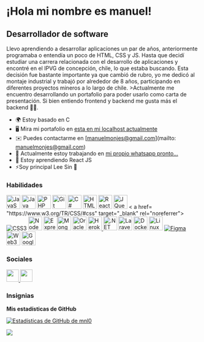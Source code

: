 ¡Hola mi nombre es manuel! 
=========================
Desarrollador de software
------------------------- 
Llevo aprendiendo a desarrollar aplicaciones un par de años, anteriormente programaba o entendía un poco de HTML, CSS y JS. Hasta que decidí estudiar una carrera relacionada con el desarrollo de aplicaciones y encontré en el IPVG de concepción, chile, lo que estaba buscando. Esta decisión fue bastante importante ya que cambió de rubro, yo me dedicó al montaje industrial y trabajó por alrededor de 8 años, participando en diferentes proyectos mineros a lo largo de chile. \>Actualmente me encuentro desarrollando un portafolio para poder usarlo como carta de presentación. Si bien entiendo frontend y backend me gusta más el backend 👨‍💻. 
* 🌍 Estoy basado en C
* 🖥️ Mira mi portafolio en [esta en mi localhost actualmente](http://proximamente)[](http://proximamente)
* ✉️ Puedes contactarme en [manuelmonjes@gmail.com](mailto: manuelmonjes@gmail.com)[](mailto:manuelmonjes@gmail.com)
* 🚀 Actualmente estoy trabajando en [mi propio whatsapp pronto...](http://proximamente)[](http://proximamente)
* 🧠 Estoy aprendiendo React JS
* ⚡Soy principal Lee Sin 👀

### Habilidades


<p align="left">
<a href="https://developer.mozilla.org/en-US/docs/Web/JavaScript" target="_blank" rel="noreferrer"><img src="https ://raw.githubusercontent.com/danielcranney/readme-generator/main/public/icons/skills/javascript-colored.svg" width="36" height="36" alt="JavaScript" /></a> <a href="https://www.oracle.com/java/" target="_blank" rel="noreferrer"><img src="https://raw.githubusercontent.com/danielcranney/readme-generator/ main/public/icons/skills/java-colored.svg" width="36" height="36" alt="Java" /></a> <a href="https://www.php.net/ " target="_blank" rel="noreferrer"><img src="https://raw.githubusercontent.com/danielcranney/readme-generator/main/public/icons/skills/php-colored.svg" width=" 36" height="36" alt="PHP" /></a> <a href="https://git-scm.com/" target="_blank" rel="noreferrer"><img src=" https://raw.githubusercontent.com/danielcranney/readme-generator/main/public/icons/skills/git-colored.svg" width="36" height="36" alt="Git" /></a > <a href="https://docs.microsoft.com/en-us/dotnet/csharp/" target="_blank" rel="noreferrer"><img src="https://raw.githubusercontent.com /danielcranney/readme-generator/main/public/icons/skills/csharp-colored.svg" width="36" height="36" alt="C#" /></a> <a href="https:/ /developer.mozilla.org/en-US/docs/Glossary/HTML5" target="_blank" rel="noreferrer"><img src="https://raw.githubusercontent.com/danielcranney/readme-generator/main /public/icons/skills/html5-colored.svg" width="36" height="36" alt="HTML5" /></a> <a href="https://reactjs.org/" target= "_blank" rel="noreferrer"><img src="https://raw.githubusercontent.com/danielcranney/readme-generator/main/public/icons/skills/react-colored.svg" width="36" height ="36" alt="React" /></a> <a href="https://jquery.com/" target="_blank" rel="noreferrer"><img src="https://raw .githubusercontent.com/danielcranney/readme-generator/main/public/icons/skills/jquery-colored.svg" width="36" height="36" alt="JQuery" /></a> < a href= "https://www.w3.org/TR/CSS/#css" target="_blank" rel="noreferrer"><img src="https://raw.githubusercontent.com/danielcranney/readme-generator/ principal/público/icons/skills/css3-colored.svg" ancho="36" altura="36" alt="CSS3" /></a> <a href="https://nodejs.org/en/" target="_blank" rel="noreferrer"> <img src="https://raw.githubusercontent.com/danielcranney/readme-generator/main/public/icons/skills/nodejs-colored.svg" width="36" height="36" alt="NodeJS" /></a> <a href="https://expressjs.com/" target="_blank" rel="noreferrer"><img src="https://raw.githubusercontent.com/danielcranney/readme- generador/main/public/icons/skills/express-colored.svg" width="36" height="36" alt="Express" /></a><a href="https://www.mongodb.com/" target="_blank" rel="noreferrer"><img src="https://raw.githubusercontent.com/danielcranney/readme-generator/main/ public/icons/skills/mongodb-colored.svg" width="36" height="36" alt="MongoDB" /></a> <a href="https://www.oracle.com/uk/ index.html" target="_blank" rel="noreferrer"><img src="https://raw.githubusercontent.com/danielcranney/readme-generator/main/public/icons/skills/oracle-colored.svg" width="36" height="36" alt="Oracle" /></a> <a href="https://www.heroku.com/" target="_blank" rel="noreferrer"><img src="https://raw.githubusercontent.com/danielcranney/readme-generator/main/public/icons/skills/heroku-colored.svg" width="36" height="36" alt="Heroku" /> </a> <a href="https://dotnet.microsoft.com/en-us/" target="_blank" rel="noreferrer"><img src="https://raw.githubusercontent.com/ danielcranney/readme-generator/main/public/icons/skills/dot-net-colored.svg" width="36" height="36" alt=".NET" /></a> <a href="https ://laravel.com/" target="_blank" rel="noreferrer"><img src="https://raw.githubusercontent.com/danielcranney/readme-generator/main/public/icons/skills/laravel- coloured.svg" width="36" height="36" alt="Laravel" /></a> <a href="https://www.docker.com/" target="_blank" rel="noreferrer "><img src="https://raw.githubusercontent.com/danielcranney/readme-generator/main/public/icons/skills/docker-colored.svg" width="36" height="36" alt=" Docker" /></a> <a href="https://www.linux.org" target="_blank" rel="noreferrer"><img src="https://raw.githubusercontent.com/danielcranney /readme-generator/main/public/icons/skills/linux-colored.svg" width="36" height="36" alt="Linux" /></a> <a href="https://www .figma.com/" target="_blank" rel="noreferrer"><img src="https://raw.githubusercontent.com/danielcranney/readme-generator/main/public/icons/skills/figma-colored. svg" ancho="36" altura="36" alt="Figma" /></a> <a href="https://web3js.readthedocs.io/en/v1.7.1/#" target="_blank " rel="noreferrer"><img src="https://raw.githubusercontent.com/danielcranney/readme-generator/main/public/icons/skills/web3js-colored.svg" width="36" height="36" alt="Web3Js" /></a> <a href="https://cloud.google.com/" target="_blank" rel="noreferrer"> <img src="https://raw.githubusercontent.com/danielcranney/readme-generator/main/public/icons/skills/googlecloud-colored.svg" width="36" height="36" alt="Google Cloud " /></a>
</p>


### Sociales

<p align="left"> <a href="https://www.github.com/mnl0" target="_blank" rel="noreferrer"> <imagen> <source media="(prefiere -esquema de color: oscuro)" srcset="https://raw.githubusercontent.com/danielcranney/readme-generator/main/public/icons/socials/github-dark.svg" /> <source media="(prefiere -esquema de color: claro)" srcset="https://raw.githubusercontent.com/danielcranney/readme-generator/main/public/icons/socials/github.svg" /> <img src="https:// raw.githubusercontent.com/danielcranney/readme-generator/main/public/icons/socials/github.svg" width="32" height="32" /> </imagen> </a> <a href="https ://www.x.com/Mnl0_M" target="_blank" rel="noreferrer"> <imagen> <source media="(prefiere-color-esquema: oscuro)" srcset="https://raw.githubusercontent .com/danielcranney/readme-generator/main/public/icons/socials/twitter-dark.svg" /> <source media="(prefiere-color-esquema: claro)" srcset="https://raw.githubusercontent .com/danielcranney/readme-generator/main/public/icons/socials/twitter.svg" /> <img src="https://raw.githubusercontent.com/danielcranney/readme-generator/main/public/icons/ sociales/twitter.svg" width="32" height="32" /> </imagen> </a> </p>

### Insignias

<b>Mis estadísticas de GitHub</b>

<a href="http://www.github.com/mnl0"><img src="https://github-readme-stats.vercel.app/api?username=mnl0&show_icons=true&hide=&count_private=true&title_color=0891b2&text_color =ffffff&icon_color=0891b2&bg_color=1c1917&hide_border=true&show_icons=true" alt="Estadísticas de GitHub de mnl0" /></a>

<a href="http://www.github.com/mnl0"><img src="https://github-readme-streak-stats.herokuapp.com/?user=mnl0&stroke=ffffff&background=1c1917&ring=0891b2&fire= 0891b2&currStreakNum=ffffff&currStreakLabel=0891b2&sideNums=ffffff&sideLabels=ffffff&dates=ffffff&hide_border=true" /></a>
